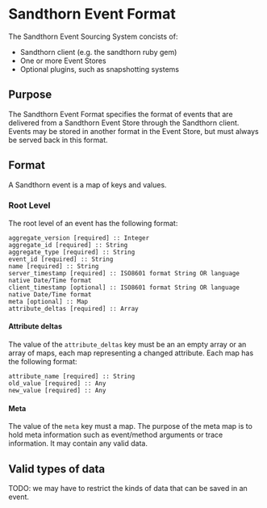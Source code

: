 # Sandthorn Event Format

The Sandthorn Event Sourcing System concists of:

  - Sandthorn client (e.g. the sandthorn ruby gem)
  - One or more Event Stores
  - Optional plugins, such as snapshotting systems

## Purpose

The Sandthorn Event Format specifies the format of events that are delivered from a Sandthorn Event Store through the Sandthorn client.
Events may be stored in another format in the Event Store, but must always be served back in this format.

## Format

A Sandthorn event is a map of keys and values. 

### Root Level

The root level of an event has the following format:

    aggregate_version [required] :: Integer
    aggregate_id [required] :: String
    aggregate_type [required] :: String
    event_id [required] :: String
    name [required] :: String
    server_timestamp [required] :: ISO8601 format String OR language native Date/Time format
    client_timestamp [optional] :: ISO8601 format String OR language native Date/Time format
    meta [optional] :: Map
    attribute_deltas [required] :: Array

#### Attribute deltas

The value of the `attribute_deltas` key must be an an empty array or an array of maps, each map representing a changed attribute. Each map has the following format:

    attribute_name [required] :: String
    old_value [required] :: Any
    new_value [required] :: Any

#### Meta

The value of the `meta` key must a map. The purpose of the meta map is to hold meta information such as event/method arguments or trace information. It may contain any valid data.

## Valid types of data

TODO: we may have to restrict the kinds of data that can be saved in an event.
